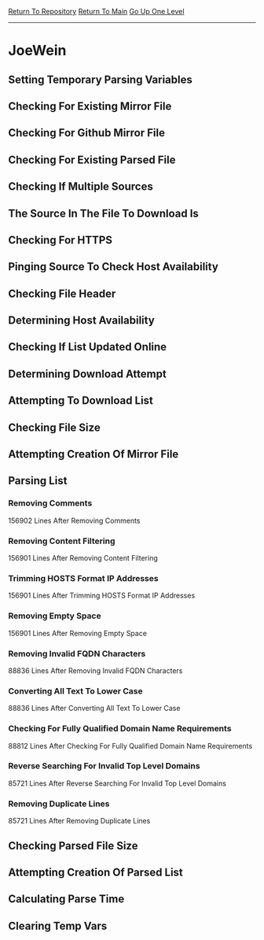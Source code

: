 [Return To Repository](https://github.com/deathbybandaid/piholeparser/)
[Return To Main](https://github.com/deathbybandaid/piholeparser/blob/master/RecentRunLogs/Mainlog.md)
[Go Up One Level](https://github.com/deathbybandaid/piholeparser/blob/master/RecentRunLogs/TopLevelScripts/30-Processing-External-Blacklists.md)
____________________________________
# JoeWein
## Setting Temporary Parsing Variables
## Checking For Existing Mirror File
## Checking For Github Mirror File
## Checking For Existing Parsed File
## Checking If Multiple Sources
## The Source In The File To Download Is
## Checking For HTTPS
## Pinging Source To Check Host Availability
## Checking File Header
## Determining Host Availability
## Checking If List Updated Online
## Determining Download Attempt
## Attempting To Download List
## Checking File Size
## Attempting Creation Of Mirror File
## Parsing List
### Removing Comments
156902 Lines After Removing Comments
### Removing Content Filtering
156901 Lines After Removing Content Filtering
### Trimming HOSTS Format IP Addresses
156901 Lines After Trimming HOSTS Format IP Addresses
### Removing Empty Space
156901 Lines After Removing Empty Space
### Removing Invalid FQDN Characters
88836 Lines After Removing Invalid FQDN Characters
### Converting All Text To Lower Case
88836 Lines After Converting All Text To Lower Case
### Checking For Fully Qualified Domain Name Requirements
88812 Lines After Checking For Fully Qualified Domain Name Requirements
### Reverse Searching For Invalid Top Level Domains
85721 Lines After Reverse Searching For Invalid Top Level Domains
### Removing Duplicate Lines
85721 Lines After Removing Duplicate Lines
## Checking Parsed File Size
## Attempting Creation Of Parsed List
## Calculating Parse Time
## Clearing Temp Vars

